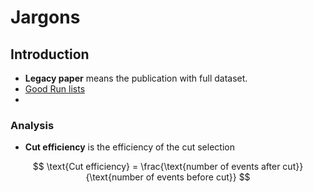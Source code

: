 # Jargons

## Introduction

* **Legacy paper** means the publication with full dataset. 
* [Good Run lists](https://twiki.cern.ch/twiki/bin/viewauth/AtlasProtected/GoodRunListsForAnalysisRun2)
* 
### Analysis

* **Cut efficiency** is the efficiency of the cut selection

$$
\text{Cut efficiency} = \frac{\text{number of events after cut}}{\text{number of events before cut}}
$$



